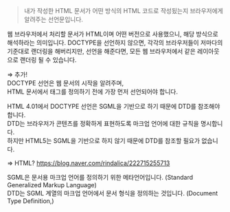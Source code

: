 > 내가 작성한 HTML 문서가 어떤 방식의 HTML 코드로 작성됬는지 브라우저에게 알려주는 선언문입니다.

웹 브라우저에서 처리할 문서가 HTML이며 어떤 버전으로 사용했으니, 해당 방식으로 해석하라는 의미입니다. DOCTYPE을 선언하지 않으면, 각각의 브라우저들이 저마다의 기준대로 랜더링을 해버리지만, 선언을 해준다면, 모든 웹 브라우저에서 같은 레이아웃으로 랜더링 될 수 있습니다.

⇒ 추가!  
DOCTYPE 선언은 웹 문서의 시작을 알려주며,  
HTML 문서에서 <html> 태그를 정의하기 전에 가장 먼저 선언되어야 합니다.

HTML 4.01에서 DOCTYPE 선언은 SGML을 기반으로 하기 때문에 DTD를 참조해야 합니다.  
DTD는 브라우저가 콘텐츠를 정확하게 표현하도록 마크업 언어에 대한 규칙을 명시합니다.  
하지만 HTML5는 SGML을 기반으로 하지 않기 때문에 DTD를 참조할 필요가 없습니다.

⇒ HTML?
https://blog.naver.com/rindalica/222715255713

SGML은 문서용 마크업 언어를 정의하기 위한 메타언어입니다. (Standard Generalized Markup Language)  
DTD는 SGML 계열의 마크업 언어에서 문서 형식을 정의하는 것입니다. (Document Type Definition,)

